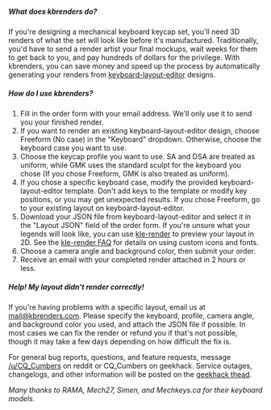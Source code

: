 ##### What does kbrenders do?

If you're designing a mechanical keyboard keycap set, you'll need 3D renders of what the set will look like before it's manufactured. Traditionally, you'd have to send a render artist your final mockups, wait weeks for them to get back to you, and pay hundreds of dollars for the privilege. With kbrenders, you can save money and speed up the process by automatically generating your renders from [keyboard-layout-editor](http://www.keyboard-layout-editor.com) designs.

##### How do I use kbrenders?

1. Fill in the order form with your email address. We'll only use it to send you your finished render.
2. If you want to render an existing keyboard-layout-editor design, choose Freeform (No case) in the "Keyboard" dropdown. Otherwise, choose the keyboard case you want to use.
3. Choose the keycap profile you want to use. SA and DSA are treated as uniform, while GMK uses the standard sculpt for the keyboard you chose (If you chose Freeform, GMK is also treated as uniform).
3. If you chose a specific keyboard case, modify the provided keyboard-layout-editor template. Don't add keys to the template or modify key positions, or you may get unexpected results. If you chose Freeform, go to your existing layout on keyboard-layout-editor.
4. Download your JSON file from keyboard-layout-editor and select it in the "Layout JSON" field of the order form. If you're unsure what your legends will look like, you can use [kle-render](http://kle-render.herokuapp.com) to preview your layout in 2D. See the [kle-render FAQ](https://github.com/CQCumbers/kle_render#frequently-asked-questions) for details on using custom icons and fonts.
5. Choose a camera angle and background color, then submit your order.
6. Receive an email with your completed render attached in 2 hours or less.

##### Help! My layout didn't render correctly!

If you're having problems with a specific layout, email us at mail@kbrenders.com. Please specify the keyboard, profile, camera angle, and background color you used, and attach the JSON file if possible. In most cases we can fix the render or refund you if that's not possible, though it may take a few days depending on how difficult the fix is.

For general bug reports, questions, and feature requests, message [/u/CQ\_Cumbers](http://reddit.com/u/CQ_Cumbers) on reddit or CQ\_Cumbers on geekhack. Service outages, changelogs, and other information will be posted on the [geekhack thead](https://geekhack.org/index.php?topic=92666.0). 

*Many thanks to RAMA, Mech27, Simen, and Mechkeys.ca for their keyboard models.*
